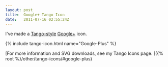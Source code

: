 ```yaml
---
layout: post
title:  Google+ Tango Icon
date:   2011-07-16 02:55:24Z
---
```


I've made a [Tango-style](https://en.wikipedia.org/wiki/Tango_Desktop_Project)
[Google+](https://en.wikipedia.org/wiki/Google%2B) icon.

{% include tango-icon.html name="Google-Plus" %}

[For more information and SVG downloads, see my Tango Icons page.
]({% root %}/other/tango-icons/#google-plus)
